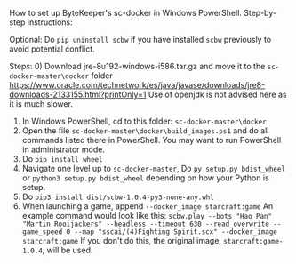 How to set up ByteKeeper's sc-docker in Windows PowerShell. Step-by-step instructions:

Optional:
Do `pip uninstall scbw` if you have installed `scbw` previously to avoid potential conflict.

Steps:
0) Download jre-8u192-windows-i586.tar.gz and move it to the `sc-docker-master\docker` folder
https://www.oracle.com/technetwork/es/java/javase/downloads/jre8-downloads-2133155.html?printOnly=1
Use of openjdk is not advised here as it is much slower.
1) In Windows PowerShell, cd to this folder: `sc-docker-master\docker`
2) Open the file `sc-docker-master\docker\build_images.ps1` and do all commands listed there in PowerShell.
You may want to run PowerShell in administrator mode.
3) Do `pip install wheel`
4) Navigate one level up to `sc-docker-master`, Do `py setup.py bdist_wheel` or `python3 setup.py bdist_wheel` depending on how your Python is setup.
5) Do `pip3 install dist/scbw-1.0.4-py3-none-any.whl`
6) When launching a game, append `--docker_image starcraft:game`
An example command would look like this:
`scbw.play --bots "Hao Pan" "Martin Rooijackers" --headless --timeout 630 --read_overwrite --game_speed 0 --map "sscai/(4)Fighting Spirit.scx" --docker_image starcraft:game`
If you don't do this, the original image, `starcraft:game-1.0.4`, will be used.